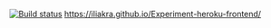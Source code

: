 [![Build status](https://ci.appveyor.com/api/projects/status/oekt1spdu2wpeacx?svg=true)](https://ci.appveyor.com/project/Ilya/experiment-heroku-frontend)
https://iliakra.github.io/Experiment-heroku-frontend/
